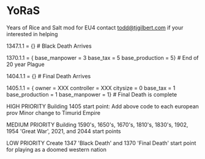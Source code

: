 # YoRaS
Years of Rice and Salt mod for EU4
contact todd@tjgilbert.com if your interested in helping

1347.1.1 = {} # Black Death Arrives
		
1370.1.1 = { 	base_manpower = 3 
		base_tax = 5
		base_production = 5} # End of 20 year Plague
		
1404.1.1 = {} # Final Death Arrives


1405.1.1 = {	owner = XXX
		controller = XXX
		citysize = 0 
		base_tax = 1 
		base_production = 1
		base_manpower = 1} # Final Death is complete

HIGH PRIORITY
Building 1405 start point:
	Add above code to each european prov
	Minor change to Timurid Empire

MEDIUM PRIORITY
Building 1590's, 1650's, 1670's, 1810's, 1830's, 1902, 1954 'Great War', 2021, and 2044 start points


LOW PRIORITY
Create 1347 'Black Death' and 1370 'Final Death' start point for playing as a doomed western nation
